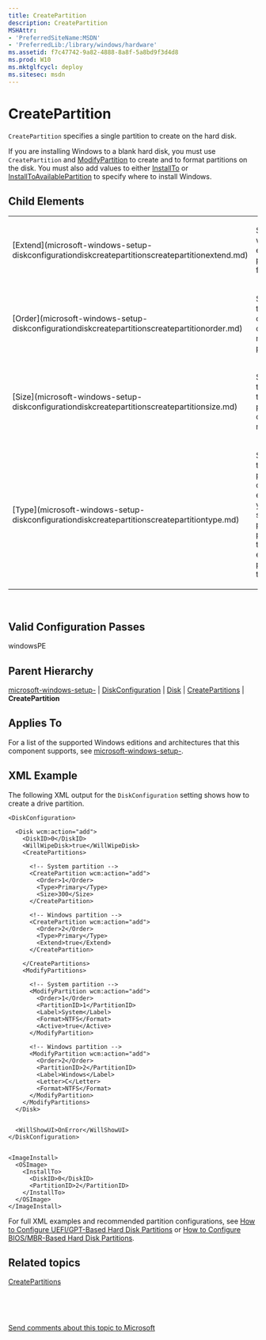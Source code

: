 ```yaml
---
title: CreatePartition
description: CreatePartition
MSHAttr:
- 'PreferredSiteName:MSDN'
- 'PreferredLib:/library/windows/hardware'
ms.assetid: f7c47742-9a82-4888-8a8f-5a8bd9f3d4d8
ms.prod: W10
ms.mktglfcycl: deploy
ms.sitesec: msdn
---
```


# CreatePartition


`CreatePartition` specifies a single partition to create on the hard disk.

If you are installing Windows to a blank hard disk, you must use `CreatePartition` and [ModifyPartition](microsoft-windows-setup-diskconfigurationdiskmodifypartitionsmodifypartition.md) to create and to format partitions on the disk. You must also add values to either [InstallTo](microsoft-windows-setup-imageinstall-osimageinstallto.md) or [InstallToAvailablePartition](microsoft-windows-setup-imageinstall-osimageinstalltoavailablepartition.md) to specify where to install Windows.

## Child Elements


<table>
<colgroup>
<col width="50%" />
<col width="50%" />
</colgroup>
<tbody>
<tr class="odd">
<td><p>[Extend](microsoft-windows-setup-diskconfigurationdiskcreatepartitionscreatepartitionextend.md)</p></td>
<td><p>Specifies whether to extend the partition to fill the disk.</p></td>
</tr>
<tr class="even">
<td><p>[Order](microsoft-windows-setup-diskconfigurationdiskcreatepartitionscreatepartitionorder.md)</p></td>
<td><p>Specifies the creation order for multiple partitions.</p></td>
</tr>
<tr class="odd">
<td><p>[Size](microsoft-windows-setup-diskconfigurationdiskcreatepartitionscreatepartitionsize.md)</p></td>
<td><p>Specifies the size of the partition to create, in megabytes.</p></td>
</tr>
<tr class="even">
<td><p>[Type](microsoft-windows-setup-diskconfigurationdiskcreatepartitionscreatepartitiontype.md)</p></td>
<td><p>Specifies the type of partition to create. For example, you can specify a primary partition type or an extended partition type.</p></td>
</tr>
</tbody>
</table>

 

## Valid Configuration Passes


windowsPE

## Parent Hierarchy


[microsoft-windows-setup-](mmicrosoft-windows-setup-.md) | [DiskConfiguration](microsoft-windows-setup-diskconfiguration.md) | [Disk](microsoft-windows-setup-diskconfigurationdisk.md) | [CreatePartitions](microsoft-windows-setup-diskconfigurationdiskcreatepartitions.md) | **CreatePartition**

## Applies To


For a list of the supported Windows editions and architectures that this component supports, see [microsoft-windows-setup-](microsoft-windows-setup-.md).

## XML Example


The following XML output for the `DiskConfiguration` setting shows how to create a drive partition.

``` syntax
<DiskConfiguration>

  <Disk wcm:action="add">
    <DiskID>0</DiskID> 
    <WillWipeDisk>true</WillWipeDisk> 
    <CreatePartitions>

      <!-- System partition -->
      <CreatePartition wcm:action="add">
        <Order>1</Order> 
        <Type>Primary</Type> 
        <Size>300</Size> 
      </CreatePartition>

      <!-- Windows partition -->
      <CreatePartition wcm:action="add">
        <Order>2</Order> 
        <Type>Primary</Type> 
        <Extend>true</Extend> 
      </CreatePartition>

    </CreatePartitions>
    <ModifyPartitions>

      <!-- System partition -->
      <ModifyPartition wcm:action="add">
        <Order>1</Order> 
        <PartitionID>1</PartitionID> 
        <Label>System</Label>
        <Format>NTFS</Format> 
        <Active>true</Active> 
      </ModifyPartition>

      <!-- Windows partition -->
      <ModifyPartition wcm:action="add">
        <Order>2</Order> 
        <PartitionID>2</PartitionID> 
        <Label>Windows</Label> 
        <Letter>C</Letter> 
        <Format>NTFS</Format> 
      </ModifyPartition>
    </ModifyPartitions>
  </Disk>


  <WillShowUI>OnError</WillShowUI> 
</DiskConfiguration>


<ImageInstall>
  <OSImage>
    <InstallTo>
      <DiskID>0</DiskID> 
      <PartitionID>2</PartitionID> 
    </InstallTo>
  </OSImage>
</ImageInstall>
```

For full XML examples and recommended partition configurations, see [How to Configure UEFI/GPT-Based Hard Disk Partitions](http://go.microsoft.com/fwlink/?LinkId=214261) or [How to Configure BIOS/MBR-Based Hard Disk Partitions](http://go.microsoft.com/fwlink/?LinkId=214260).

## Related topics


[CreatePartitions](microsoft-windows-setup-diskconfigurationdiskcreatepartitions.md)

 

 

[Send comments about this topic to Microsoft](mailto:wsddocfb@microsoft.com?subject=Documentation%20feedback%20%5Bp_unattend\p_unattend%5D:%20CreatePartition%20%20RELEASE:%20%2810/3/2016%29&body=%0A%0APRIVACY%20STATEMENT%0A%0AWe%20use%20your%20feedback%20to%20improve%20the%20documentation.%20We%20don't%20use%20your%20email%20address%20for%20any%20other%20purpose,%20and%20we'll%20remove%20your%20email%20address%20from%20our%20system%20after%20the%20issue%20that%20you're%20reporting%20is%20fixed.%20While%20we're%20working%20to%20fix%20this%20issue,%20we%20might%20send%20you%20an%20email%20message%20to%20ask%20for%20more%20info.%20Later,%20we%20might%20also%20send%20you%20an%20email%20message%20to%20let%20you%20know%20that%20we've%20addressed%20your%20feedback.%0A%0AFor%20more%20info%20about%20Microsoft's%20privacy%20policy,%20see%20http://privacy.microsoft.com/default.aspx. "Send comments about this topic to Microsoft")





